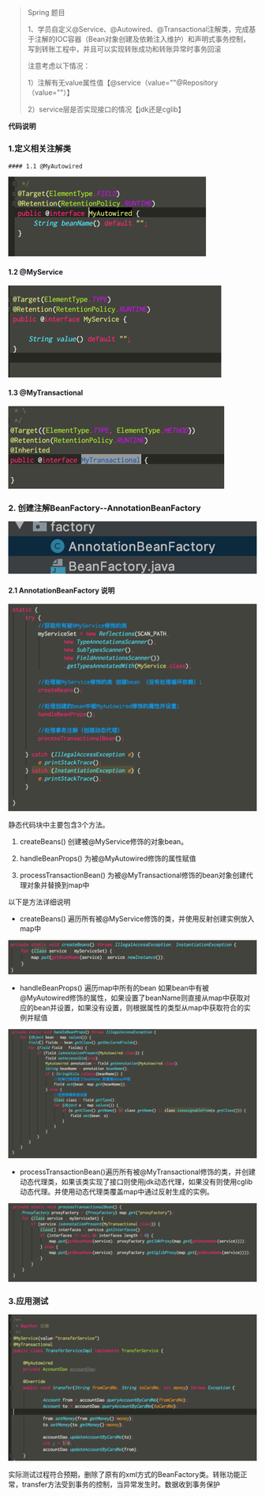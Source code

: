 > Spring 题目
>
> 1、学员自定义@Service、@Autowired、@Transactional注解类，完成基于注解的IOC容器（Bean对象创建及依赖注入维护）和声明式事务控制，写到转账工程中，并且可以实现转账成功和转账异常时事务回滚
>
> 注意考虑以下情况：
>
>  1）注解有无value属性值【@service（value=""@Repository（value=""）】 
>
>  2）service层是否实现接口的情况【jdk还是cglib】



**代码说明**



### 1.定义相关注解类

	#### 1.1 @MyAutowired

<img src="./assert/image-20200507112039026.png" alt="image-20200507112039026" style="zoom:50%;" />

 

#### 1.2 @MyService

<img src="./assert/image-20200507112110720.png" alt="image-20200507112110720" style="zoom:50%;" />

#### 1.3 @MyTransactional

<img src="./assert/image-20200507112200120.png" alt="image-20200507112200120" style="zoom:50%;" />



### 2. 创建注解BeanFactory--AnnotationBeanFactory

![image-20200507112359596](./assert/image-20200507112359596.png)

#### 2.1 AnnotationBeanFactory 说明

![image-20200507112447975](./assert/image-20200507112447975.png)

静态代码块中主要包含3个方法。

1. createBeans() 创建被@MyService修饰的对象bean。

2. handleBeanProps() 为被@MyAutowired修饰的属性赋值
3. processTransactionBean() 为被@MyTransactional修饰的bean对象创建代理对象并替换到map中



以下是方法详细说明

- createBeans() 遍历所有被@MyService修饰的类，并使用反射创建实例放入map中

![image-20200507112906161](./assert/image-20200507112906161.png)

- handleBeanProps()  遍历map中所有的bean 如果bean中有被@MyAutowired修饰的属性，如果设置了beanName则直接从map中获取对应的bean并设置，如果没有设置，则根据属性的类型从map中获取符合的实例并赋值

![image-20200507113027882](./assert/image-20200507113027882.png)

- processTransactionBean()遍历所有被@MyTransactional修饰的类，并创建动态代理类，如果该类实现了接口则使用jdk动态代理，如果没有则使用cglib动态代理。并使用动态代理类覆盖map中通过反射生成的实例。

![image-20200507113301997](./assert/image-20200507113301997.png)



### 3.应用测试

![image-20200507113628238](./assert/image-20200507113628238.png)

实际测试过程符合预期，删除了原有的xml方式的BeanFactory类。转账功能正常，transfer方法受到事务的控制，当异常发生时。数据收到事务保护

